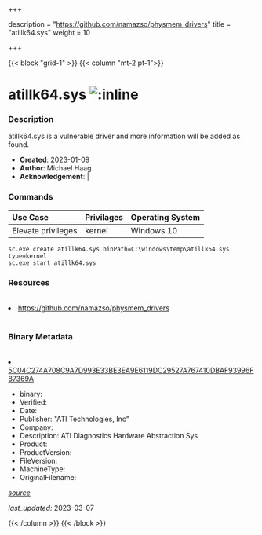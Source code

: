 +++

description = "https://github.com/namazso/physmem_drivers"
title = "atillk64.sys"
weight = 10

+++


{{< block "grid-1" >}}
{{< column "mt-2 pt-1">}}




# atillk64.sys ![:inline](/images/twitter_verified.png) 



### Description


atillk64.sys is a vulnerable driver and more information will be added as found.


- **Created**: 2023-01-09
- **Author**: Michael Haag
- **Acknowledgement**:  | [](https://twitter.com/)

### Commands

| Use Case | Privilages | Operating System | 
|:---- | ---- | ---- |
| Elevate privileges | kernel | Windows 10 |

```
sc.exe create atillk64.sys binPath=C:\windows\temp\atillk64.sys type=kernel
sc.exe start atillk64.sys
```

### Resources
<br>


<li><a href=" https://github.com/namazso/physmem_drivers"> https://github.com/namazso/physmem_drivers</a></li>


<br>


### Binary Metadata
<br>



<li><a href="https://www.virustotal.com/gui/file/5C04C274A708C9A7D993E33BE3EA9E6119DC29527A767410DBAF93996F87369A">5C04C274A708C9A7D993E33BE3EA9E6119DC29527A767410DBAF93996F87369A</a></li>



- binary: 
- Verified: 
- Date: 
- Publisher: &#34;ATI Technologies, Inc&#34;
- Company: 
- Description: ATI Diagnostics Hardware Abstraction Sys
- Product: 
- ProductVersion: 
- FileVersion: 
- MachineType: 
- OriginalFilename: 

[*source*](https://github.com/magicsword-io/LOLDrivers/tree/main/yaml/atillk64.sys.yml)

*last_updated:* 2023-03-07


{{< /column >}}
{{< /block >}}
